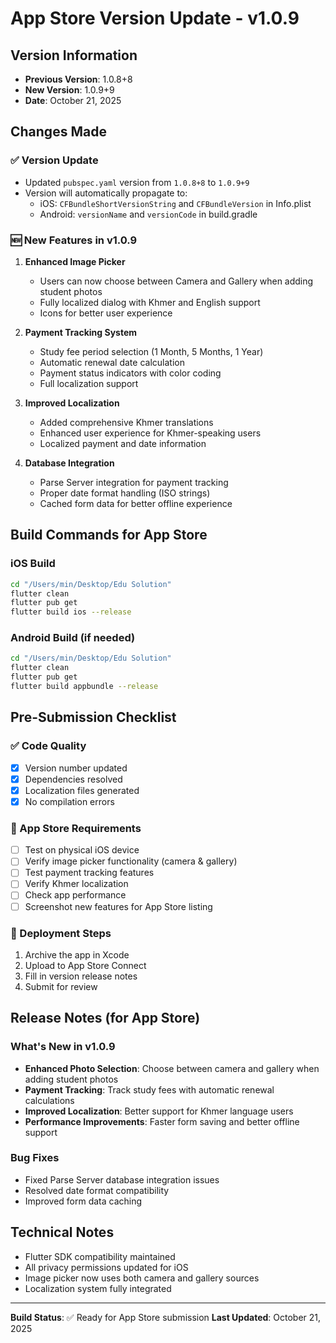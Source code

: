 # App Store Version Update - v1.0.9

## Version Information
- **Previous Version**: 1.0.8+8
- **New Version**: 1.0.9+9
- **Date**: October 21, 2025

## Changes Made

### ✅ Version Update
- Updated `pubspec.yaml` version from `1.0.8+8` to `1.0.9+9`
- Version will automatically propagate to:
  - iOS: `CFBundleShortVersionString` and `CFBundleVersion` in Info.plist
  - Android: `versionName` and `versionCode` in build.gradle

### 🆕 New Features in v1.0.9
1. **Enhanced Image Picker**
   - Users can now choose between Camera and Gallery when adding student photos
   - Fully localized dialog with Khmer and English support
   - Icons for better user experience

2. **Payment Tracking System**
   - Study fee period selection (1 Month, 5 Months, 1 Year)
   - Automatic renewal date calculation
   - Payment status indicators with color coding
   - Full localization support

3. **Improved Localization**
   - Added comprehensive Khmer translations
   - Enhanced user experience for Khmer-speaking users
   - Localized payment and date information

4. **Database Integration**
   - Parse Server integration for payment tracking
   - Proper date format handling (ISO strings)
   - Cached form data for better offline experience

## Build Commands for App Store

### iOS Build
```bash
cd "/Users/min/Desktop/Edu Solution"
flutter clean
flutter pub get
flutter build ios --release
```

### Android Build (if needed)
```bash
cd "/Users/min/Desktop/Edu Solution"
flutter clean
flutter pub get
flutter build appbundle --release
```

## Pre-Submission Checklist

### ✅ Code Quality
- [x] Version number updated
- [x] Dependencies resolved
- [x] Localization files generated
- [x] No compilation errors

### 📝 App Store Requirements
- [ ] Test on physical iOS device
- [ ] Verify image picker functionality (camera & gallery)
- [ ] Test payment tracking features
- [ ] Verify Khmer localization
- [ ] Check app performance
- [ ] Screenshot new features for App Store listing

### 🚀 Deployment Steps
1. Archive the app in Xcode
2. Upload to App Store Connect
3. Fill in version release notes
4. Submit for review

## Release Notes (for App Store)

### What's New in v1.0.9
- **Enhanced Photo Selection**: Choose between camera and gallery when adding student photos
- **Payment Tracking**: Track study fees with automatic renewal calculations
- **Improved Localization**: Better support for Khmer language users
- **Performance Improvements**: Faster form saving and better offline support

### Bug Fixes
- Fixed Parse Server database integration issues
- Resolved date format compatibility
- Improved form data caching

## Technical Notes
- Flutter SDK compatibility maintained
- All privacy permissions updated for iOS
- Image picker now uses both camera and gallery sources
- Localization system fully integrated

---
**Build Status**: ✅ Ready for App Store submission
**Last Updated**: October 21, 2025